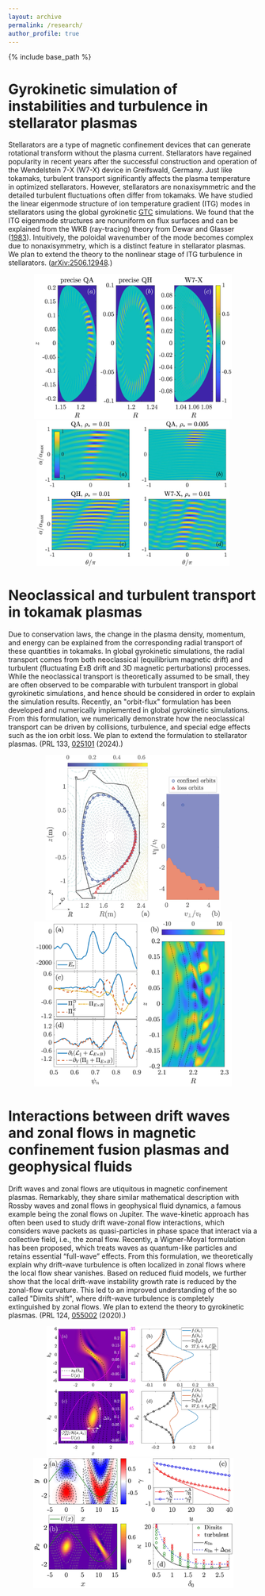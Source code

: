 ```yaml
---
layout: archive
permalink: /research/
author_profile: true
---
```


{% include base_path %}

Gyrokinetic simulation of instabilities and turbulence in stellarator plasmas
===========
Stellarators are a type of magnetic confinement devices that can generate rotational transform without the plasma current. Stellarators have regained popularity in recent years after the successful construction and operation of the Wendelstein 7-X (W7-X) device in Greifswald, Germany. Just like tokamaks, turbulent transport significantly affects the plasma temperature in optimized stellarators. However, stellarators are nonaxisymmetric and the detailed turbulent fluctuations often differ from tokamaks. We have studied the linear eigenmode structure of ion temperature gradient (ITG) modes in stellarators using the global gyrokinetic [GTC](https://sun.ps.uci.edu/gtc/) simulations. We found that the ITG eigenmode structures are nonuniform on flux surfaces and can be explained from the WKB (ray-tracing) theory from Dewar and Glasser ([1983](https://doi.org/10.1063/1.864028)). Intuitively, the poloidal wavenumber of the mode becomes complex due to nonaxisymmetry, which is a distinct feature in stellarator plasmas. We plan to extend the theory to the nonlinear stage of ITG turbulence in stellarators. ([arXiv:2506.12948](https://doi.org/10.48550/arXiv.2506.12948).)

<p align='center'>
<img src='/images/GTC_linear_Rz.jpg' width='400'>
<img src='/images/GTC_linear_alphatheta.jpg'  width='391'>
</p>

Neoclassical and turbulent transport in tokamak plasmas
==========
Due to conservation laws, the change in the plasma density, momentum, and energy can be explained from the corresponding radial transport of these quantities in tokamaks. In global gyrokinetic simulations, the radial transport comes from both neoclassical (equilibrium magnetic drift) and turbulent (fluctuating ExB drift and 3D magnetic perturbations) processes. While the neoclassical transport is theoretically assumed to be small, they are often observed to be comparable with turbulent transport in global gyrokinetic simulations, and hence should be considered in order to explain the simulation results. Recently, an "orbit-flux" formulation has been developed and numerically implemented in global gyrokinetic simulations. From this formulation, we numerically demonstrate how the neoclassical transport can be driven by collisions, turbulence, and special edge effects such as the ion orbit loss. We plan to extend the formulation to stellarator plasmas. (PRL 133, [025101](https://doi.org/10.1103/PhysRevLett.133.025101) (2024).)

<p align='center'>
<img src='/images/equilibrium.jpg' width='355'>
<img src='/images/D3D_mflux.jpg'  width='400'>
</p>

Interactions between drift waves and zonal flows in magnetic confinement fusion plasmas and geophysical fluids
==========
Drift waves and zonal flows are utiquitous in magnetic confinement plasmas. Remarkably, they share similar mathematical description with Rossby waves and zonal flows in geophysical fluid dynamics, a famous example being the zonal flows on Jupiter. The wave-kinetic approach has often been used to study drift wave-zonal flow interactions, which considers wave packets as quasi-particles in phase space that interact via a collective field, i.e., the zonal flow. Recently, a Wigner-Moyal formulation has been proposed, which treats waves as quantum-like particles and retains essential “full-wave” effects. From this formulation, we theoretically explain why drift-wave turbulence is often localized in zonal flows where the local flow shear vanishes. Based on reduced fluid models, we further show that the local drift-wave instability growth rate is reduced by the zonal-flow curvature. This led to an improved understanding of the so called "Dimits shift", where drift-wave turbulence is completely extinguished by zonal flows. We plan to extend the theory to gyrokinetic plasmas. (PRL 124, [055002](https://doi.org/10.1103/PhysRevLett.124.055002) (2020).)

<p align='center'>
<img src='/images/TIstructure2.jpg'  width='350'>
<img src='/images/TIstructure.jpg'  width='405'>
</p>
